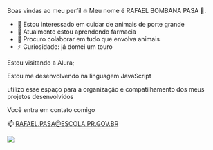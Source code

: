 Boas vindas ao meu perfil 🔥
Meu nome é RAFAEL BOMBANA PASA 🤠.

- 👀 Estou interessado em cuidar de animais de porte grande
- 🌱 Atualmente estou aprendendo farmacia
- 💞️ Procuro colaborar em tudo que envolva animais
- ⚡ Curiosidade: já domei um touro

Estou visitando a Alura;

Estou me desenvolvendo na linguagem JavaScript

utilizo esse espaço para a organização e compatilhamento dos meus projetos desenvolvidos

Você entra em contato comigo

📫 RAFAEL.PASA@ESCOLA.PR.GOV.BR

 ![](https://media1.tenor.com/m/bMfFKLzvnbMAAAAd/mikey_draken.gif)
